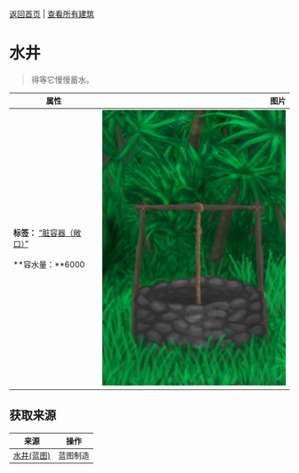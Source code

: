 [返回首页](index.md)   |  [查看所有建筑](building.md)
# 水井  
> 得等它慢慢蓄水。  
  
  属性  |   图片   
 ----  |  ----:   
 **标签：**	[“脏容器（敞口）”](tag_ContainerDirty.md)<br><br>**容水量：**6000  |  ![](Sprite/Well.png)   
  
## 获取来源  
来源  |  操作  
----  |  ----  
[水井(蓝图)](Bp_Well.md)  |  蓝图制造  
